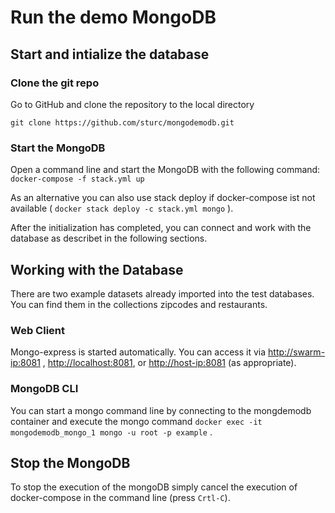 # Run the demo MongoDB 

## Start and intialize the database

### Clone the git repo

Go to GitHub and clone the repository to the local directory

`git clone https://github.com/sturc/mongodemodb.git`

### Start the MongoDB

Open a command line and start the MongoDB with the following command: 
`docker-compose -f stack.yml up`

As an alternative you can also use stack deploy if docker-compose ist not available ( `docker stack deploy -c stack.yml mongo` ). 

After the initialization has completed, you can connect and work with the database as describet in the following sections.

## Working with the Database

There are two example datasets already imported into the test databases. You can find them in the collections zipcodes and restaurants. 

### Web Client

Mongo-express is started automatically. You can access it via 
<http://swarm-ip:8081> , <http://localhost:8081>, or <http://host-ip:8081> (as appropriate).


### MongoDB CLI

You can start a mongo command line by connecting to the mongdemodb container and execute the mongo command `docker exec -it mongodemodb_mongo_1 mongo -u root -p example` .


## Stop the MongoDB

To stop the execution of the mongoDB simply cancel the execution of docker-compose in the command line (press `Crtl-C`).


